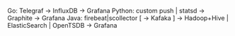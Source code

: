 Go: Telegraf -> InfluxDB -> Grafana
Python: custom push | statsd -> Graphite -> Grafana
Java: firebeat|scollector [ -> Kafaka ] -> Hadoop+Hive | ElasticSearch | OpenTSDB -> Grafana
